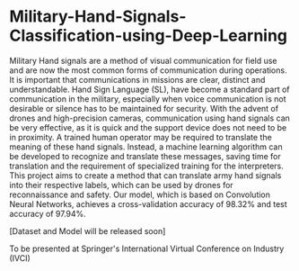 # Military-Hand-Signals-Classification-using-Deep-Learning

Military Hand signals are a method of visual communication for field use and are now the most common forms of communication during operations. It is important that communications in missions are clear, distinct and understandable. Hand Sign Language (SL), have become a standard part of communication in the military, especially when voice communication is not desirable or silence has to be maintained for security. With the advent of drones and high-precision cameras, communication using hand signals can be very effective, as it is quick and the support device does not need to be in proximity. A trained human operator may be required to translate the meaning of these hand signals. Instead, a machine learning algorithm can be developed to recognize and translate these messages, saving time for translation and the requirement of specialized training for the interpreters. This project aims to create a method that can translate army hand signals into their respective labels, which can be used by drones for reconnaissance and safety. Our model, which is based on Convolution Neural Networks, achieves a cross-validation accuracy of 98.32\% and test accuracy of 97.94\%.


[Dataset and Model will be released soon]

To be presented at Springer's International Virtual Conference on Industry (IVCI)

